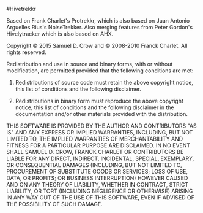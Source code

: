 #Hivetrekkr

Based on Frank Charlet's Protrekkr, which is also based on Juan Antonio Arguelles Rius's NoiseTrekker.
Also merging features from Peter Gordon's Hivelytracker which is also based on AHX. 

Copyright © 2015 Samuel D. Crow and © 2008-2010 Franck Charlet.
All rights reserved.

Redistribution and use in source and binary forms, with or without modification, are permitted provided that the following conditions are met:

  1. Redistributions of source code must retain the above copyright notice, this list of conditions and the following disclaimer.

  2. Redistributions in binary form must reproduce the above copyright notice, this list of conditions and the following disclaimer in the documentation and/or other materials provided with the distribution.

 THIS SOFTWARE IS PROVIDED BY THE AUTHOR AND CONTRIBUTORS "AS IS" AND ANY EXPRESS OR IMPLIED WARRANTIES, INCLUDING, BUT NOT LIMITED TO, THE IMPLIED WARRANTIES OF MERCHANTABILITY AND FITNESS FOR A PARTICULAR PURPOSE ARE DISCLAIMED. IN NO EVENT SHALL SAMUEL D. CROW, FRANCK CHARLET OR CONTRIBUTORS BE LIABLE FOR ANY DIRECT, INDIRECT, INCIDENTAL, SPECIAL, EXEMPLARY, OR CONSEQUENTIAL DAMAGES (INCLUDING, BUT NOT LIMITED TO, PROCUREMENT OF SUBSTITUTE GOODS OR SERVICES; LOSS OF USE, DATA, OR PROFITS; OR BUSINESS INTERRUPTION) HOWEVER CAUSED AND ON ANY THEORY OF LIABILITY, WHETHER IN CONTRACT, STRICT LIABILITY, OR TORT (INCLUDING NEGLIGENCE OR OTHERWISE) ARISING IN ANY WAY OUT OF THE USE OF THIS SOFTWARE, EVEN IF ADVISED OF THE POSSIBILITY OF SUCH DAMAGE.
